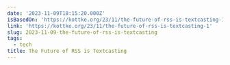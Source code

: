 ```yaml
---
date: '2023-11-09T18:15:20.000Z'
isBasedOn: 'https://kottke.org/23/11/the-future-of-rss-is-textcasting-1'
link: 'https://kottke.org/23/11/the-future-of-rss-is-textcasting-1'
slug: 2023-11-09-the-future-of-rss-is-textcasting
tags:
  - tech
title: The Future of RSS is Textcasting
---
```


